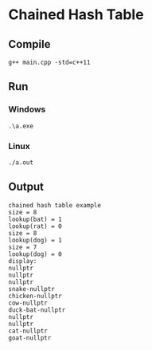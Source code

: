 # Chained Hash Table

## Compile 

```
g++ main.cpp -std=c++11
```

## Run

### Windows

```
.\a.exe
```

### Linux

```
./a.out
```

## Output

```
chained hash table example
size = 8
lookup(bat) = 1
lookup(rat) = 0
size = 8
lookup(dog) = 1
size = 7
lookup(dog) = 0
display:
nullptr
nullptr
nullptr
snake-nullptr
chicken-nullptr
cow-nullptr
duck-bat-nullptr
nullptr
nullptr
cat-nullptr
goat-nullptr
```